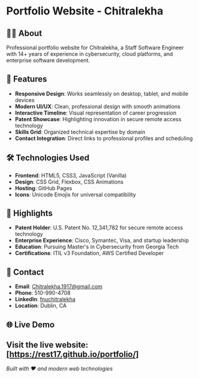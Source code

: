 # Portfolio Website - Chitralekha

## 👩‍💻 About
Professional portfolio website for Chitralekha, a Staff Software Engineer with 14+ years of experience in cybersecurity, cloud platforms, and enterprise software development.

## 🚀 Features
- **Responsive Design**: Works seamlessly on desktop, tablet, and mobile devices
- **Modern UI/UX**: Clean, professional design with smooth animations
- **Interactive Timeline**: Visual representation of career progression
- **Patent Showcase**: Highlighting innovation in secure remote access technology
- **Skills Grid**: Organized technical expertise by domain
- **Contact Integration**: Direct links to professional profiles and scheduling

## 🛠️ Technologies Used
- **Frontend**: HTML5, CSS3, JavaScript (Vanilla)
- **Design**: CSS Grid, Flexbox, CSS Animations
- **Hosting**: GitHub Pages
- **Icons**: Unicode Emojis for universal compatibility

## 🎯 Highlights
- **Patent Holder**: U.S. Patent No. 12,341,782 for secure remote access technology
- **Enterprise Experience**: Cisco, Symantec, Visa, and startup leadership
- **Education**: Pursuing Master's in Cybersecurity from Georgia Tech
- **Certifications**: ITIL v3 Foundation, AWS Certified Developer

## 📱 Contact
- **Email**: Chitralekha.1917@gmail.com
- **Phone**: 510-990-4708
- **LinkedIn**: [fnuchitralekha](https://linkedin.com/in/fnuchitralekha)
- **Location**: Dublin, CA

## 🌐 Live Demo
Visit the live website: [https://rest17.github.io/portfolio/]
---
*Built with ❤️ and modern web technologies*
